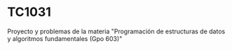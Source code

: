 # TC1031
Proyecto y problemas de la materia "Programación de estructuras de datos y algoritmos fundamentales (Gpo 603)"
